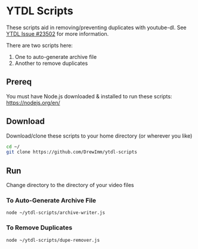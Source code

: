 # YTDL Scripts

These scripts aid in removing/preventing duplicates with youtube-dl. See [YTDL Issue #23502](https://github.com/ytdl-org/youtube-dl/issues/23502) for more information.

There are two scripts here:

1. One to auto-generate archive file
2. Another to remove duplicates

## Prereq

You must have Node.js downloaded & installed to run these scripts:
https://nodejs.org/en/

## Download

Download/clone these scripts to your home directory (or wherever you like)

```bash
cd ~/
git clone https://github.com/DrewImm/ytdl-scripts
```

## Run

Change directory to the directory of your video files

### To Auto-Generate Archive File

`node ~/ytdl-scripts/archive-writer.js`

### To Remove Duplicates

`node ~/ytdl-scripts/dupe-remover.js`
